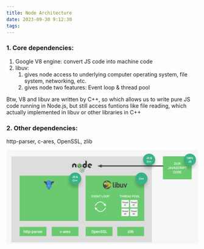 ```yaml
---
title: Node Architecture
date: 2023-09-30 9:12:30
tags:
---
```


### 1. Core dependencies: 

1. Google V8 engine: convert JS code into machine code
2. libuv:
   1. gives node access to underlying computer operating system, file system, networking, etc.
   2. gives node two features: Event loop & thread pool

Btw, V8 and libuv are written by C++, so which allows us to write pure JS code running in Node.js, but still access funtions like file reading, which actually implemented in libuv or other libraries in C++

### 2. Other dependencies:

http-parser, c-ares, OpenSSL, zlib

![image-20230930091210811.png](https://github.com/ChengZirao/my-blog-deployment/blob/master/blog_img/image-20230930091210811.png?raw=true)